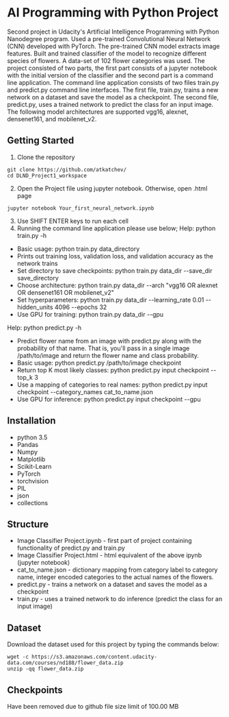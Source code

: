 # AI Programming with Python Project

Second project in Udacity's Artificial Intelligence Programming with Python Nanodegree program. Used a pre-trained Convolutional Neural Network (CNN) developed with PyTorch. The pre-trained CNN model extracts image features. Built and trained classifier of the model to recognize different species of flowers. A data-set of 102 flower categories was used. The project consisted of two parts, the first part consists of a jupyter notebook with the initial version of the classifier and the second part is a command line application. The command line application consists of two files train.py and predict.py command line interfaces. The first file, train.py, trains a new network on a dataset and save the model as a checkpoint. The second file, predict.py, uses a trained network to predict the class for an input image. The following model architectures are supported vgg16, alexnet, densenet161, and mobilenet_v2.

## Getting Started 

1. Clone the repository
```console
git clone https://github.com/atkatchev/ 
cd DLND_Project1_workspace 
```
2. Open the Project file using jupyter notebook. Otherwise, open .html page
```console
jupyter notebook Your_first_neural_network.ipynb
```
3. Use SHIFT ENTER keys to run each cell
4. Running the command line application please use below;
Help: python train.py -h
- Basic usage: python train.py data_directory
- Prints out training loss, validation loss, and validation accuracy as the network trains
- Set directory to save checkpoints: python train.py data_dir --save_dir save_directory
- Choose architecture: python train.py data_dir --arch "vgg16 OR alexnet OR densenet161 OR mobilenet_v2"
- Set hyperparameters: python train.py data_dir --learning_rate 0.01 --hidden_units 4096 --epochs 32
- Use GPU for training: python train.py data_dir --gpu

Help: python predict.py -h
- Predict flower name from an image with predict.py along with the probability of that name. That is, you'll pass in a single image /path/to/image and return the flower name and class probability.
- Basic usage: python predict.py /path/to/image checkpoint
- Return top K most likely classes: python predict.py input checkpoint --top_k 3
- Use a mapping of categories to real names: python predict.py input checkpoint --category_names cat_to_name.json
- Use GPU for inference: python predict.py input checkpoint --gpu


## Installation
-    python 3.5 
-    Pandas
-    Numpy
-    Matplotlib
-    Scikit-Learn
-    PyTorch
-    torchvision
-    PIL
-    json
-    collections

## Structure 
- Image Classifier Project.ipynb - first part of project containing functionality of predict.py and train.py 
- Image Classifier Project.html - html equivalent of the above ipynb (jupyter notebook)
- cat_to_name.json - dictionary mapping from category label to category name, integer encoded categories to the actual names of the flowers.
- predict.py - trains a network on a dataset and saves the model as a checkpoint  
- train.py - uses a trained network to do inference (predict the class for an input image)

## Dataset

Download the dataset used for this project by typing the commands below:
```
wget -c https://s3.amazonaws.com/content.udacity-data.com/courses/nd188/flower_data.zip
unzip -qq flower_data.zip
```

## Checkpoints
Have been removed due to github file size limit of 100.00 MB
